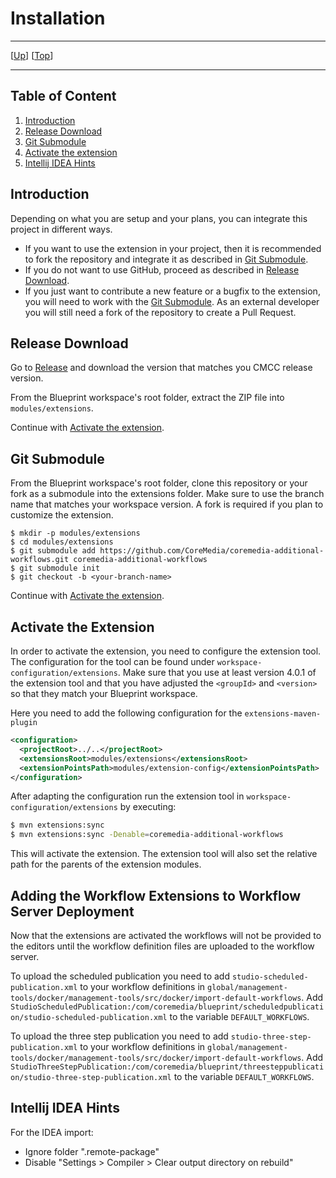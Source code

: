 # Installation

--------------------------------------------------------------------------------

\[[Up](README.md)\] \[[Top](#top)\]

--------------------------------------------------------------------------------

## Table of Content

1. [Introduction](#introduction)
1. [Release Download](#release-download)
2. [Git Submodule](#git-submodule)
3. [Activate the extension](#activate-the-extension)
4. [Intellij IDEA Hints](#intellij-idea-hints)

## Introduction

Depending on what you are setup and your plans, you can integrate this project in different ways.

* If you want to use the extension in your project, then it is recommended to fork the repository and integrate it as described in [Git Submodule](#git-submodule).
* If you do not want to use GitHub, proceed as described in [Release Download](#release-download).
* If you just want to contribute a new feature or a bugfix to the extension, you will need to work with the [Git Submodule](#git-submodule). As an external developer you will still need a fork of the repository to create a Pull Request. 

## Release Download

Go to [Release](https://github.com/CoreMedia/coremedia-additional-workflows/releases) and download the version that matches you CMCC release version.

From the Blueprint workspace's root folder, extract the ZIP file into `modules/extensions`.

Continue with [Activate the extension](#activate-the-extension).

## Git Submodule

From the Blueprint workspace's root folder, clone this repository or your fork as a submodule into the extensions folder. Make sure to use the branch name that matches your workspace version. A fork is required if you plan to customize the extension.

```
$ mkdir -p modules/extensions
$ cd modules/extensions
$ git submodule add https://github.com/CoreMedia/coremedia-additional-workflows.git coremedia-additional-workflows
$ git submodule init
$ git checkout -b <your-branch-name>
```

Continue with [Activate the extension](#activate-the-extension).

## Activate the Extension

In order to activate the extension, you need to configure the extension tool. The configuration for the tool can be found under `workspace-configuration/extensions`. Make sure that you use at least version 4.0.1 of the extension tool and that you have adjusted the `<groupId>` and `<version>` so that they match your Blueprint workspace.

Here you need to add the following configuration for the `extensions-maven-plugin`
```xml
<configuration>
  <projectRoot>../..</projectRoot>
  <extensionsRoot>modules/extensions</extensionsRoot>
  <extensionPointsPath>modules/extension-config</extensionPointsPath>
</configuration>
```

After adapting the configuration run the extension tool in
`workspace-configuration/extensions` by executing:

```bash
$ mvn extensions:sync
$ mvn extensions:sync -Denable=coremedia-additional-workflows
``` 

This will activate the extension. The extension tool will also set the relative path for the parents of the extension modules.

## Adding the Workflow Extensions to Workflow Server Deployment
Now that the extensions are activated the workflows will not be provided to the editors
until the workflow definition files are uploaded to the workflow server.

To upload the scheduled publication you need to add `studio-scheduled-publication.xml` to your workflow definitions
in `global/management-tools/docker/management-tools/src/docker/import-default-workflows`.
Add `StudioScheduledPublication:/com/coremedia/blueprint/scheduledpublication/studio-scheduled-publication.xml`
to the variable `DEFAULT_WORKFLOWS`.

To upload the three step publication you need to add `studio-three-step-publication.xml` to your workflow definitions
in `global/management-tools/docker/management-tools/src/docker/import-default-workflows`.
Add `StudioThreeStepPublication:/com/coremedia/blueprint/threesteppublication/studio-three-step-publication.xml`
to the variable `DEFAULT_WORKFLOWS`.

## Intellij IDEA Hints

For the IDEA import:
- Ignore folder ".remote-package"
- Disable "Settings > Compiler > Clear output directory on rebuild"
